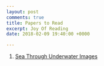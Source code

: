 ```yaml
---
layout: post
comments: true
title: Papers to Read
excerpt: Joy Of Reading
date: 2018-02-09 19:40:00 +0000

---
```

1. [Sea Through Underwater Images](http://openaccess.thecvf.com/content_CVPR_2019/papers/Akkaynak_Sea-Thru_A_Method_for_Removing_Water_From_Underwater_Images_CVPR_2019_paper.pdf)
